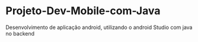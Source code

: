 # Projeto-Dev-Mobile-com-Java
Desenvolvimento de aplicação android, utilizando o android Studio com java no backend

